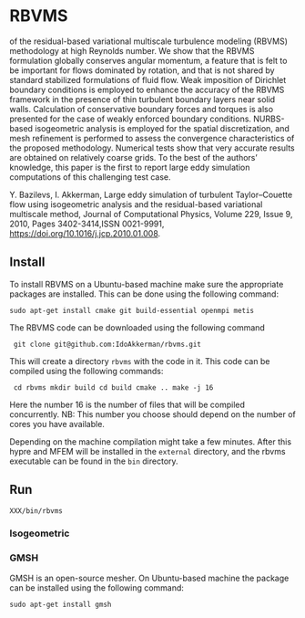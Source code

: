 # RBVMS

 of the residual-based variational multiscale turbulence modeling (RBVMS) methodology at high Reynolds number.
 We show that the RBVMS formulation globally conserves angular momentum,
 a feature that is felt to be important for flows dominated by rotation, and that is not shared by standard stabilized 
formulations of fluid flow. Weak imposition of Dirichlet boundary conditions is employed to enhance the accuracy of the 
RBVMS framework in the presence of thin turbulent boundary layers near solid walls. 
Calculation of conservative boundary forces and torques is also presented for the case of weakly enforced boundary conditions.
 NURBS-based isogeometric analysis is employed for the spatial discretization, and 
mesh refinement is performed to assess the convergence characteristics of the proposed methodology. 
Numerical tests show that very accurate results are obtained on relatively coarse grids. To the best of the authors’ knowledge, 
this paper is the first to report large eddy simulation computations of this challenging test case.


Y. Bazilevs, I. Akkerman,
Large eddy simulation of turbulent Taylor–Couette flow using isogeometric analysis and the residual-based variational multiscale method,
Journal of Computational Physics,
Volume 229, Issue 9, 2010, Pages 3402-3414,ISSN 0021-9991,
https://doi.org/10.1016/j.jcp.2010.01.008.



## Install

To install RBVMS on a Ubuntu-based machine make sure the appropriate packages are installed.
This can be done using the following command:

`sudo apt-get install cmake git build-essential openmpi metis`

The RBVMS code can be downloaded using the following command

` git clone git@github.com:IdoAkkerman/rbvms.git`

This will create a directory `rbvms` with the code in it. This code can be compiled using the following commands:

`
cd rbvms
mkdir build
cd build
cmake ..
make -j 16`

Here the number 16 is the number of files that will be compiled concurrently.
NB: This number you choose should depend on the number of cores you have available.

Depending on the machine compilation might take a few minutes.
After this hypre and MFEM will be installed in the `external` directory, and
the rbvms executable can be found in the `bin` directory.


## Run

`XXX/bin/rbvms `

### Isogeometric




### GMSH

GMSH is an open-source mesher. On Ubuntu-based machine the package can be installed
using the following command:

`sudo apt-get install gmsh`


